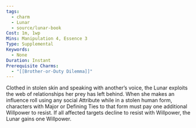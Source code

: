 ```yaml
---
tags:
  - charm
  - Lunar
  - source/lunar-book
Cost: 1m, 1wp
Mins: Manipulation 4, Essence 3
Type: Supplemental
Keywords:
  - None
Duration: Instant
Prerequisite Charms:
  - "[[Brother-or-Duty Dilemma]]"
---
```

Clothed in stolen skin and speaking with another’s voice, the Lunar exploits the web of relationships her prey has left behind. When she makes an influence roll using any social Attribute while in a stolen human form, characters with Major or Defining Ties to that form must pay one additional Willpower to resist. If all affected targets decline to resist with Willpower, the Lunar gains one Willpower.